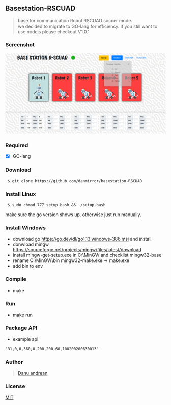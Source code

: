 ## Basestation-RSCUAD
> base for communication Robot RSCUAD soccer mode. <br>
> we decided to migrate to GO-lang for efficiency. if you still want to use nodejs please checkout V1.0.1


### Screenshot
![alt text](https://github.com/danmirror/basestation-RSCUAD/blob/master/assets/image/ss.png)

### Required
- [x] GO-lang

### Download
```
 $ git clone https://github.com/danmirror/basestation-RSCUAD
```
### Install Linux
```
 $ sudo chmod 777 setup.bash && ./setup.bash
```
make sure the go version shows up. otherwise just run manually.

### Install Windows
- download go https://go.dev/dl/go1.13.windows-386.msi and install
- donwload mingw https://sourceforge.net/projects/mingw/files/latest/download
- install mingw-get-setup.exe in C:\MinGW and checklist mingw32-base
- rename C:\MinGW\bin mingw32-make.exe -> make.exe
- add bin to env

### Compile
- make

### Run 
- make run


### Package API
- example api
```
"31,0,0,360,0,200,200,60,100200200630013"
```

### Author
> <a href="https://me-danuandrean.github.io/">Danu andrean</a>


### License
[MIT](https://github.com/danmirror/basestation-RSCUAD/blob/master/LICENSE)

